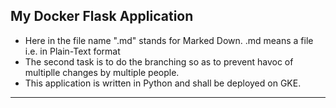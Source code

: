 ## My Docker Flask Application
- Here in the file name ".md" stands for Marked Down. .md means a file i.e. in Plain-Text format
- The second task is to do the branching so as to prevent havoc of multiplle changes by multiple people.
- This application is written in Python and shall be deployed on GKE.

** **